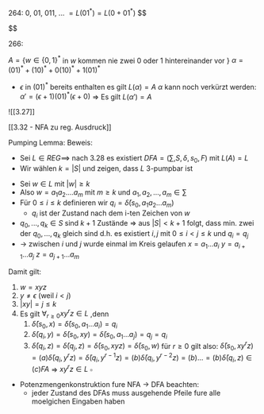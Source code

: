 264: 0, 01, 011, ... $= L(01^*)=L(0+01^*)$
$$

$$


266:

$A = \{w \in \{0, 1\}^*$ in $w$ kommen nie zwei 0 oder 1 hintereinander vor $\}$
$\alpha = (01)^* + (10)^* + 0(10)^* + 1(01)^*$
- $\epsilon$ in $(01)^*$ bereits enthalten
es gilt $L(\alpha) = A$
$\alpha$ kann noch verkürzt werden:
$\alpha' = (\epsilon + 1)(01)^*(\epsilon + 0)$
=> Es gilt $L(\alpha') = A$

![[3.27]]

[[3.32 - NFA zu reg. Ausdruck]]

Pumping Lemma:
Beweis:
- Sei $L \in REG \implies$ nach 3.28 es existiert $DFA = (\sum, S, \delta, s_0, F)$ mit $L(A) = L$
- Wir wählen ${} k = |S| {}$ und zeigen, dass $L$ 3-pumpbar ist
<!--SR:!2025-01-10,16,290-->
- Sei $w \in L$ mit $|w| \geq k$ 
- Also $w = a_1 a_2 ....a_m$ mit $m \geq k$ und $a_1, a_2, ..., a_m \in \sum$
- Für $0 \leq i \leq k$ definieren wir $q_i = \bar{\delta}(s_0, a_1a_2...a_m)$
	- $q_i$ ist der Zustand nach dem i-ten Zeichen von $w$
- $q_0, ..., q_k \in S$ sind $k+1$ Zustände
=> aus $|S| < k+1$ folgt, dass min. zwei der $q_0, ..., q_k$ gleich sind
d.h. es existiert $i, j$ mit $0 \leq i \lt j \leq k$ und $q_i = q_j$
- -> zwischen $i$ und $j$ wurde einmal im Kreis gelaufen
$x = a_1 ... a_i$
$y = a_{i+1}...a_j$
$z = a_{j+1}...a_m$


Damit gilt:
1. $w = xyz$
2. $y \neq \epsilon$ (weil $i \lt j$)
3. $|xy| = j \leq k$
4. Es gilt $\forall_{r \geq 0} xy^r z \in L$ ,denn 
	1. $\bar{\delta}(s_0, x) = \bar{\delta}(s_0, a_1 ... a_i) = q_i$
	2. $\bar{\delta}(q_i, y) = \bar{\delta}(s_0, xy) = \bar{\delta}(s_0, a_1...a_j) = q_j = q_i$
	3. $\bar{\delta}(q_i, z) = \bar{\delta}(q_j, z) =\bar{\delta}(s_0, xyz) = \bar{\delta}(s_0, w)$
für $r \geq 0$ gilt also:
$\bar{\delta}(s_0, xy^rz) =(a) \bar{\delta}(q_i, y^rz) = \bar{\delta}(q_i, y^{r-1}z) =(b) \bar{\delta}(q_i, y^{r-2}z) =(b) ... = (b)\bar{\delta}(q_i, z) \in(c) FA$
=> $xy^r z \in L$
$\square$





- Potenzmengenkonstruktion  fure NFA -> DFA beachten:
	- jeder Zustand des DFAs muss ausgehende Pfeile fure alle moelgichen Eingaben haben









































